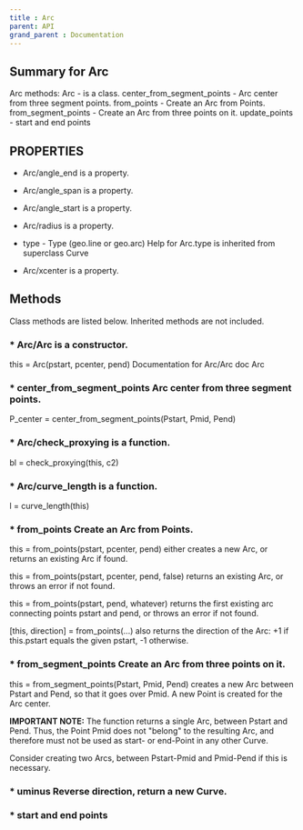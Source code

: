 ```yaml
---
title : Arc
parent: API
grand_parent : Documentation
---
```

## Summary for Arc
Arc methods:
Arc - is a class.
center_from_segment_points - Arc center from three segment points.
from_points - Create an Arc from Points.
from_segment_points - Create an Arc from three points on it.
update_points - start and end points
## PROPERTIES
* Arc/angle_end is a property.

* Arc/angle_span is a property.

* Arc/angle_start is a property.

* Arc/radius is a property.

* type - Type (geo.line or geo.arc)
Help for Arc.type is inherited from superclass Curve

* Arc/xcenter is a property.

## Methods
Class methods are listed below. Inherited methods are not included.
### * Arc/Arc is a constructor.
this = Arc(pstart, pcenter, pend)
Documentation for Arc/Arc
doc Arc

### * center_from_segment_points Arc center from three segment points.

P_center = center_from_segment_points(Pstart, Pmid, Pend)

### * Arc/check_proxying is a function.
bl = check_proxying(this, c2)

### * Arc/curve_length is a function.
l = curve_length(this)

### * from_points Create an Arc from Points.

this = from_points(pstart, pcenter, pend) either creates a new Arc, or
returns an existing Arc if found.

this = from_points(pstart, pcenter, pend, false) returns an existing Arc,
or throws an error if not found.

this = from_points(pstart, pend, whatever) returns the first existing arc
connecting points pstart and pend, or throws an error if not found.

[this, direction] = from_points(...) also returns the direction of the
Arc: +1 if this.pstart equals the given pstart, -1 otherwise.

### * from_segment_points Create an Arc from three points on it.

this = from_segment_points(Pstart, Pmid, Pend) creates a new Arc between Pstart
and Pend, so that it goes over Pmid. A new Point is created for the Arc
center.

**IMPORTANT NOTE:**  The function returns a single Arc, between Pstart and
Pend. Thus, the Point Pmid does not "belong" to the resulting Arc, and
therefore must not be used as start- or end-Point in any other Curve.

Consider creating two Arcs, between Pstart-Pmid and Pmid-Pend if this is
necessary.

### * uminus Reverse direction, return a new Curve.

### * start and end points

